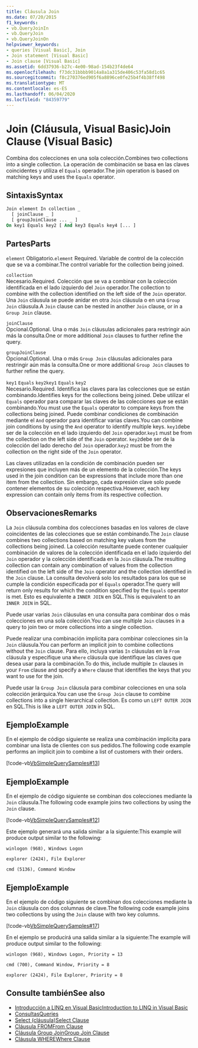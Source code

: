 ```yaml
---
title: Cláusula Join
ms.date: 07/20/2015
f1_keywords:
- vb.QueryJoinIn
- vb.QueryJoin
- vb.QueryJoinOn
helpviewer_keywords:
- queries [Visual Basic], Join
- Join statement [Visual Basic]
- Join clause [Visual Basic]
ms.assetid: 6dd37936-b27c-4e00-98ad-154b23f4de64
ms.openlocfilehash: f73dc31bbbb9014a8a1a315de406c53fa58d1c65
ms.sourcegitcommit: f8c270376ed905f6a8896ce0fe25b4f4b38ff498
ms.translationtype: MT
ms.contentlocale: es-ES
ms.lasthandoff: 06/04/2020
ms.locfileid: "84359779"
---
```

# <a name="join-clause-visual-basic"></a><span data-ttu-id="f8286-102">Join (Cláusula, Visual Basic)</span><span class="sxs-lookup"><span data-stu-id="f8286-102">Join Clause (Visual Basic)</span></span>

<span data-ttu-id="f8286-103">Combina dos colecciones en una sola colección.</span><span class="sxs-lookup"><span data-stu-id="f8286-103">Combines two collections into a single collection.</span></span> <span data-ttu-id="f8286-104">La operación de combinación se basa en las claves coincidentes y utiliza el `Equals` operador.</span><span class="sxs-lookup"><span data-stu-id="f8286-104">The join operation is based on matching keys and uses the `Equals` operator.</span></span>

## <a name="syntax"></a><span data-ttu-id="f8286-105">Sintaxis</span><span class="sxs-lookup"><span data-stu-id="f8286-105">Syntax</span></span>

```vb
Join element In collection _
  [ joinClause _ ]
  [ groupJoinClause ... _ ]
On key1 Equals key2 [ And key3 Equals key4 [... ]
```

## <a name="parts"></a><span data-ttu-id="f8286-106">Partes</span><span class="sxs-lookup"><span data-stu-id="f8286-106">Parts</span></span>

<span data-ttu-id="f8286-107">`element` Obligatorio.</span><span class="sxs-lookup"><span data-stu-id="f8286-107">`element` Required.</span></span> <span data-ttu-id="f8286-108">Variable de control de la colección que se va a combinar.</span><span class="sxs-lookup"><span data-stu-id="f8286-108">The control variable for the collection being joined.</span></span>

`collection`  
<span data-ttu-id="f8286-109">Necesario.</span><span class="sxs-lookup"><span data-stu-id="f8286-109">Required.</span></span> <span data-ttu-id="f8286-110">Colección que se va a combinar con la colección identificada en el lado izquierdo del `Join` operador.</span><span class="sxs-lookup"><span data-stu-id="f8286-110">The collection to combine with the collection identified on the left side of the `Join` operator.</span></span> <span data-ttu-id="f8286-111">Una `Join` cláusula se puede anidar en otra `Join` cláusula o en una `Group Join` cláusula.</span><span class="sxs-lookup"><span data-stu-id="f8286-111">A `Join` clause can be nested in another `Join` clause, or in a `Group Join` clause.</span></span>

`joinClause`  
<span data-ttu-id="f8286-112">Opcional.</span><span class="sxs-lookup"><span data-stu-id="f8286-112">Optional.</span></span> <span data-ttu-id="f8286-113">Una o más `Join` cláusulas adicionales para restringir aún más la consulta.</span><span class="sxs-lookup"><span data-stu-id="f8286-113">One or more additional `Join` clauses to further refine the query.</span></span>

`groupJoinClause`  
<span data-ttu-id="f8286-114">Opcional.</span><span class="sxs-lookup"><span data-stu-id="f8286-114">Optional.</span></span> <span data-ttu-id="f8286-115">Una o más `Group Join` cláusulas adicionales para restringir aún más la consulta.</span><span class="sxs-lookup"><span data-stu-id="f8286-115">One or more additional `Group Join` clauses to further refine the query.</span></span>

<span data-ttu-id="f8286-116">`key1` `Equals` `key2`</span><span class="sxs-lookup"><span data-stu-id="f8286-116">`key1` `Equals` `key2`</span></span>  
<span data-ttu-id="f8286-117">Necesario.</span><span class="sxs-lookup"><span data-stu-id="f8286-117">Required.</span></span> <span data-ttu-id="f8286-118">Identifica las claves para las colecciones que se están combinando.</span><span class="sxs-lookup"><span data-stu-id="f8286-118">Identifies keys for the collections being joined.</span></span> <span data-ttu-id="f8286-119">Debe utilizar el `Equals` operador para comparar las claves de las colecciones que se están combinando.</span><span class="sxs-lookup"><span data-stu-id="f8286-119">You must use the `Equals` operator to compare keys from the collections being joined.</span></span> <span data-ttu-id="f8286-120">Puede combinar condiciones de combinación mediante el `And` operador para identificar varias claves.</span><span class="sxs-lookup"><span data-stu-id="f8286-120">You can combine join conditions by using the `And` operator to identify multiple keys.</span></span> <span data-ttu-id="f8286-121">`key1`debe ser de la colección en el lado izquierdo del `Join` operador.</span><span class="sxs-lookup"><span data-stu-id="f8286-121">`key1` must be from the collection on the left side of the `Join` operator.</span></span> <span data-ttu-id="f8286-122">`key2`debe ser de la colección del lado derecho del `Join` operador.</span><span class="sxs-lookup"><span data-stu-id="f8286-122">`key2` must be from the collection on the right side of the `Join` operator.</span></span>

<span data-ttu-id="f8286-123">Las claves utilizadas en la condición de combinación pueden ser expresiones que incluyen más de un elemento de la colección.</span><span class="sxs-lookup"><span data-stu-id="f8286-123">The keys used in the join condition can be expressions that include more than one item from the collection.</span></span> <span data-ttu-id="f8286-124">Sin embargo, cada expresión clave solo puede contener elementos de su colección respectiva.</span><span class="sxs-lookup"><span data-stu-id="f8286-124">However, each key expression can contain only items from its respective collection.</span></span>

## <a name="remarks"></a><span data-ttu-id="f8286-125">Observaciones</span><span class="sxs-lookup"><span data-stu-id="f8286-125">Remarks</span></span>

<span data-ttu-id="f8286-126">La `Join` cláusula combina dos colecciones basadas en los valores de clave coincidentes de las colecciones que se están combinando.</span><span class="sxs-lookup"><span data-stu-id="f8286-126">The `Join` clause combines two collections based on matching key values from the collections being joined.</span></span> <span data-ttu-id="f8286-127">La colección resultante puede contener cualquier combinación de valores de la colección identificada en el lado izquierdo del `Join` operador y la colección identificada en la `Join` cláusula.</span><span class="sxs-lookup"><span data-stu-id="f8286-127">The resulting collection can contain any combination of values from the collection identified on the left side of the `Join` operator and the collection identified in the `Join` clause.</span></span> <span data-ttu-id="f8286-128">La consulta devolverá solo los resultados para los que se cumple la condición especificada por el `Equals` operador.</span><span class="sxs-lookup"><span data-stu-id="f8286-128">The query will return only results for which the condition specified by the `Equals` operator is met.</span></span> <span data-ttu-id="f8286-129">Esto es equivalente a `INNER JOIN` en SQL.</span><span class="sxs-lookup"><span data-stu-id="f8286-129">This is equivalent to an `INNER JOIN` in SQL.</span></span>

<span data-ttu-id="f8286-130">Puede usar varias `Join` cláusulas en una consulta para combinar dos o más colecciones en una sola colección.</span><span class="sxs-lookup"><span data-stu-id="f8286-130">You can use multiple `Join` clauses in a query to join two or more collections into a single collection.</span></span>

<span data-ttu-id="f8286-131">Puede realizar una combinación implícita para combinar colecciones sin la `Join` cláusula.</span><span class="sxs-lookup"><span data-stu-id="f8286-131">You can perform an implicit join to combine collections without the `Join` clause.</span></span> <span data-ttu-id="f8286-132">Para ello, incluya varias `In` cláusulas en la `From` cláusula y especifique una `Where` cláusula que identifique las claves que desea usar para la combinación.</span><span class="sxs-lookup"><span data-stu-id="f8286-132">To do this, include multiple `In` clauses in your `From` clause and specify a `Where` clause that identifies the keys that you want to use for the join.</span></span>

<span data-ttu-id="f8286-133">Puede usar la `Group Join` cláusula para combinar colecciones en una sola colección jerárquica.</span><span class="sxs-lookup"><span data-stu-id="f8286-133">You can use the `Group Join` clause to combine collections into a single hierarchical collection.</span></span> <span data-ttu-id="f8286-134">Es como un `LEFT OUTER JOIN` en SQL.</span><span class="sxs-lookup"><span data-stu-id="f8286-134">This is like a `LEFT OUTER JOIN` in SQL.</span></span>

## <a name="example"></a><span data-ttu-id="f8286-135">Ejemplo</span><span class="sxs-lookup"><span data-stu-id="f8286-135">Example</span></span>

<span data-ttu-id="f8286-136">En el ejemplo de código siguiente se realiza una combinación implícita para combinar una lista de clientes con sus pedidos.</span><span class="sxs-lookup"><span data-stu-id="f8286-136">The following code example performs an implicit join to combine a list of customers with their orders.</span></span>

[!code-vb[VbSimpleQuerySamples#13](~/samples/snippets/visualbasic/VS_Snippets_VBCSharp/VbSimpleQuerySamples/VB/QuerySamples1.vb#13)]

## <a name="example"></a><span data-ttu-id="f8286-137">Ejemplo</span><span class="sxs-lookup"><span data-stu-id="f8286-137">Example</span></span>

<span data-ttu-id="f8286-138">En el ejemplo de código siguiente se combinan dos colecciones mediante la `Join` cláusula.</span><span class="sxs-lookup"><span data-stu-id="f8286-138">The following code example joins two collections by using the `Join` clause.</span></span>

[!code-vb[VbSimpleQuerySamples#12](~/samples/snippets/visualbasic/VS_Snippets_VBCSharp/VbSimpleQuerySamples/VB/QuerySamples2.vb#12)]

<span data-ttu-id="f8286-139">Este ejemplo generará una salida similar a la siguiente:</span><span class="sxs-lookup"><span data-stu-id="f8286-139">This example will produce output similar to the following:</span></span>

`winlogon (968), Windows Logon`

`explorer (2424), File Explorer`

`cmd (5136), Command Window`

## <a name="example"></a><span data-ttu-id="f8286-140">Ejemplo</span><span class="sxs-lookup"><span data-stu-id="f8286-140">Example</span></span>

<span data-ttu-id="f8286-141">En el ejemplo de código siguiente se combinan dos colecciones mediante la `Join` cláusula con dos columnas de clave.</span><span class="sxs-lookup"><span data-stu-id="f8286-141">The following code example joins two collections by using the `Join` clause with two key columns.</span></span>

[!code-vb[VbSimpleQuerySamples#17](~/samples/snippets/visualbasic/VS_Snippets_VBCSharp/VbSimpleQuerySamples/VB/QuerySamples3.vb#17)]

<span data-ttu-id="f8286-142">En el ejemplo se producirá una salida similar a la siguiente:</span><span class="sxs-lookup"><span data-stu-id="f8286-142">The example will produce output similar to the following:</span></span>

`winlogon (968), Windows Logon, Priority = 13`

`cmd (700), Command Window, Priority = 8`

`explorer (2424), File Explorer, Priority = 8`

## <a name="see-also"></a><span data-ttu-id="f8286-143">Consulte también</span><span class="sxs-lookup"><span data-stu-id="f8286-143">See also</span></span>

- [<span data-ttu-id="f8286-144">Introducción a LINQ en Visual Basic</span><span class="sxs-lookup"><span data-stu-id="f8286-144">Introduction to LINQ in Visual Basic</span></span>](../../programming-guide/language-features/linq/introduction-to-linq.md)
- [<span data-ttu-id="f8286-145">Consultas</span><span class="sxs-lookup"><span data-stu-id="f8286-145">Queries</span></span>](index.md)
- [<span data-ttu-id="f8286-146">Select (cláusula)</span><span class="sxs-lookup"><span data-stu-id="f8286-146">Select Clause</span></span>](select-clause.md)
- [<span data-ttu-id="f8286-147">Cláusula FROM</span><span class="sxs-lookup"><span data-stu-id="f8286-147">From Clause</span></span>](from-clause.md)
- [<span data-ttu-id="f8286-148">Cláusula Group Join</span><span class="sxs-lookup"><span data-stu-id="f8286-148">Group Join Clause</span></span>](group-join-clause.md)
- [<span data-ttu-id="f8286-149">Cláusula WHERE</span><span class="sxs-lookup"><span data-stu-id="f8286-149">Where Clause</span></span>](where-clause.md)
